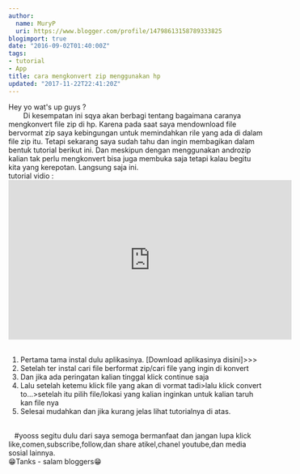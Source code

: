 ```yaml
---
author:
  name: MuryP
  uri: https://www.blogger.com/profile/14798613158789333825
blogimport: true
date: "2016-09-02T01:40:00Z"
tags:
- tutorial
- App
title: cara mengkonvert zip menggunakan hp
updated: "2017-11-22T22:41:20Z"
---
```

<div class="MsoNormal">Hey yo wat's up guys ?<o:p></o:p></div><div class="MsoNormal" style="mso-char-indent-count: 2.0; text-indent: 22.0pt;">Di kesempatan ini sqya akan berbagi tentang bagaimana caranya mengkonvert file zip di hp. Karena pada saat saya mendownload file bervormat zip saya kebingungan untuk memindahkan rile yang ada di dalam file zip itu. Tetapi sekarang saya sudah tahu dan ingin membagikan dalam bentuk tutorial berikut ini. Dan meskipun dengan menggunakan androzip kalian tak perlu mengkonvert bisa juga membuka saja tetapi kalau begitu kita yang kerepotan. Langsung saja ini.<o:p></o:p></div><div class="MsoNormal">tutorial vidio :</div><iframe allowfullscreen="" frameborder="0" height="315" src="https://www.youtube.com/embed/yv4LLQV2fmE" width="560"></iframe><br /><div class="MsoNormal"><br /><ol><li>Pertama tama instal dulu aplikasinya. [Download aplikasinya disini]&gt;&gt;&gt;</li><li>Setelah ter instal cari file berformat zip/cari file yang ingin di konvert</li><li>Dan jika ada peringatan kalian tinggal klick continue saja</li><li>Lalu setelah ketemu klick file yang akan di vormat tadi&gt;lalu klick convert to...&gt;setelah itu pilih file/lokasi yang kalian inginkan untuk kalian taruh kan file nya</li><li>Selesai mudahkan dan jika kurang jelas lihat tutorialnya di atas.</li></ol></div><div class="MsoNormal"><br /></div><div class="MsoNormal">&nbsp;&nbsp; #yooss segitu dulu dari saya semoga bermanfaat dan jangan lupa klick like,comen,subscribe,follow,dan share atikel,chanel youtube,dan media sosial lainnya.</div><div class="MsoNormal">😁Tanks - salam bloggers😁</div>
